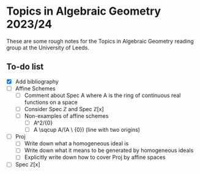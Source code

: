 # Topics in Algebraic Geometry 2023/24

These are some rough notes for the Topics in Algebraic Geometry reading group at the University of Leeds.

## To-do list

+ [x] Add bibliography
+ [ ] Affine Schemes
  + [ ] Comment about Spec A where A is the ring of continuous real functions on a space
  + [ ] Consider Spec ℤ and Spec ℤ[x]
  + [ ] Non-examples of affine schemes
    + [ ] A^2/{0}
    + [ ] A \sqcup A/(A \ {0}) (line with two origins)
+ [ ] Proj
  + [ ] Write down what a homogeneous ideal is
  + [ ] Write down what it means to be generated by homogeneous ideals
  + [ ] Explicitly write down how to cover Proj by affine spaces
+ [ ] Spec ℤ[x]
